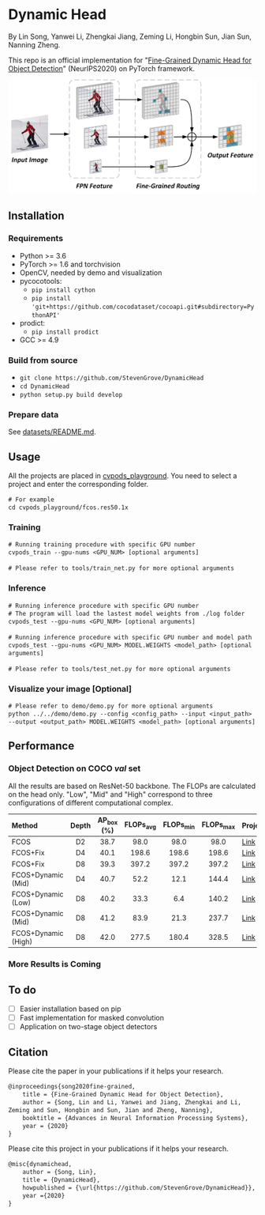 # Dynamic Head
By Lin Song, Yanwei Li, Zhengkai Jiang, Zeming Li, Hongbin Sun, Jian Sun, Nanning Zheng.

This repo is an official implementation for "[Fine-Grained Dynamic Head for Object Detection](https://proceedings.neurips.cc/paper/2020/file/7f6caf1f0ba788cd7953d817724c2b6e-Paper.pdf)" (NeurIPS2020) on PyTorch framework. 

<img src="demo/introduction.png" alt="introduce image"  />

## Installation
### Requirements
- Python >= 3.6
- PyTorch >= 1.6 and torchvision
- OpenCV, needed by demo and visualization
- pycocotools: 
	- `pip install cython`
	- `pip install 'git+https://github.com/cocodataset/cocoapi.git#subdirectory=PythonAPI'`
- prodict:
  - `pip install prodict`
- GCC >= 4.9

### Build from source
- `git clone https://github.com/StevenGrove/DynamicHead`
- `cd DynamicHead`
- `python setup.py build develop`
### Prepare data
See [datasets/README.md](datasets/README.md).

## Usage
All the projects are placed in  [cvpods_playground](cvpods_playground). You need to select a project and enter the corresponding folder.
```
# For example
cd cvpods_playground/fcos.res50.1x
```

### Training
```
# Running training procedure with specific GPU number
cvpods_train --gpu-nums <GPU_NUM> [optional arguments]

# Please refer to tools/train_net.py for more optional arguments
```

### Inference
```
# Running inference procedure with specific GPU number
# The program will load the lastest model weights from ./log folder
cvpods_test --gpu-nums <GPU_NUM> [optional arguments]

# Running inference procedure with specific GPU number and model path
cvpods_test --gpu-nums <GPU_NUM> MODEL.WEIGHTS <model_path> [optional arguments]

# Please refer to tools/test_net.py for more optional arguments
```

### Visualize your image [Optional]
```
# Please refer to demo/demo.py for more optional arguments
python ../../demo/demo.py --config <config_path> --input <input_path> --output <output_path> MODEL.WEIGHTS <model_path> [optional arguments]
```

## Performance

### Object Detection on COCO *val* set

All the results are based on ResNet-50 backbone. The FLOPs are calculated on the head only. "Low", "Mid" and "High" correspond to three configurations of different computational complex.

 Method | Depth | AP<sub>box</sub> (%) |  FLOPs<sub>avg</sub>  |  FLOPs<sub>min</sub>  |  FLOPs<sub>max</sub>  | Project | Model
:--|:--:|:--:|:--:|:--:|:--:|---|---
 FCOS | D2 | 38.7 | 98.0 | 98.0 | 98.0 | [Link](cvpods_playground/fcos.res50.1x) | [GoogleDrive](https://drive.google.com/file/d/1kEFincT--62oUj3Bu17VY75KpKg59W9u/view?usp=sharing) 
 FCOS+Fix | D4 | 40.1 | 198.6 | 198.6 | 198.6 | [Link](cvpods_playground/fcos.res50.1x.fix.d4) | [GoogleDrive](https://drive.google.com/file/d/1Ii173iIYmsjSTan5KFvNU4l8x0JxnWXW/view?usp=sharing) 
 FCOS+Fix | D8 | 39.3 | 397.2 | 397.2 | 397.2 | [Link](cvpods_playground/fcos.res50.1x.fix.d8) | [GoogleDrive](https://drive.google.com/file/d/12m05jYOdyV73e_FPs_pUFCsIlM7DvIxI/view?usp=sharing) 
 FCOS+Dynamic (Mid) | D4 | 40.7 | 52.2 | 12.1 | 144.4 | [Link](cvpods_playground/fcos.res50.1x.dynamic.d4.lambda-0_1) | [GoogleDrive](https://drive.google.com/file/d/1GJrkSgNgmbEnAae0AmhbxknODqAFJv__/view?usp=sharing) 
 FCOS+Dynamic (Low) | D8 | 40.2 | 33.3 | 6.4 | 140.2 | [Link](cvpods_playground/fcos.res50.1x.dynamic.d8.lambda-0_8) | [GoogleDrive](https://drive.google.com/file/d/1DY80O2Ww-HaaIz6SWaBTwL7OtXFcPvYX/view?usp=sharing) 
 FCOS+Dynamic (Mid) | D8 | 41.2 | 83.9 | 21.3 | 237.7 | [Link](cvpods_playground/fcos.res50.1x.dynamic.d8.lambda-0_1) | [GoogleDrive](https://drive.google.com/file/d/1K5vjCkqoHhqIsIeanfhrNU4MaBfbcWpi/view?usp=sharing) 
 FCOS+Dynamic (High) | D8 | 42.0 | 277.5 | 180.4 | 328.5 | [Link](cvpods_playground/fcos.res50.1x.dynamic.d8.lambda-0) | [GoogleDrive](https://drive.google.com/file/d/1AKrB7vb3R_xrg-8c7kyx6GYvOemO06-4/view?usp=sharing) 

### More Results is Coming


## To do
- [ ] Easier installation based on pip
- [ ] Fast implementation for masked convolution
- [ ] Application on two-stage object detectors

## Citation

Please cite the paper in your publications if it helps your research.

```
@inproceedings{song2020fine-grained,
    title = {Fine-Grained Dynamic Head for Object Detection},
    author = {Song, Lin and Li, Yanwei and Jiang, Zhengkai and Li, Zeming and Sun, Hongbin and Sun, Jian and Zheng, Nanning},
    booktitle = {Advances in Neural Information Processing Systems},
    year = {2020}
}
```

Please cite this project in your publications if it helps your research.
```
@misc{dynamichead,
    author = {Song, Lin},
    title = {DynamicHead},
    howpublished = {\url{https://github.com/StevenGrove/DynamicHead}},
    year ={2020}
}
```